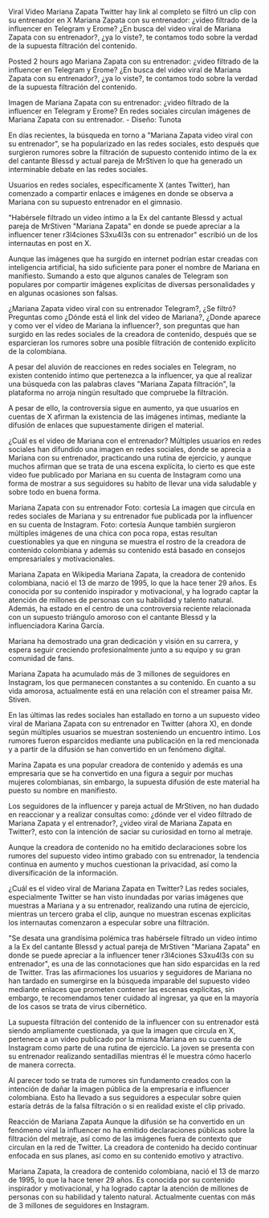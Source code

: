 Viral Video Mariana Zapata Twitter hay link al completo se filtró un clip con su entrenador en X Mariana Zapata con su entrenador: ¿video filtrado de la influencer en Telegram y Erome? ¿En busca del video viral de Mariana Zapata con su entrenador?, ¿ya lo viste?, te contamos todo sobre la verdad de la supuesta filtración del contenido.

Posted 2 hours ago Mariana Zapata con su entrenador: ¿video filtrado de la influencer en Telegram y Erome? ¿En busca del video viral de Mariana Zapata con su entrenador?, ¿ya lo viste?, te contamos todo sobre la verdad de la supuesta filtración del contenido.

Imagen de Mariana Zapata con su entrenador: ¿video filtrado de la influencer en Telegram y Erome? En redes sociales circulan imágenes de Mariana Zapata con su entrenador. - Diseño: Tunota

En días recientes, la búsqueda en torno a "Mariana Zapata video viral con su entrenador", se ha popularizado en las redes sociales, esto después que surgieron rumores sobre la filtración de supuesto contenido íntimo de la ex del cantante Blessd y actual pareja de MrStiven lo que ha generado un interminable debate en las redes sociales.

Usuarios en redes sociales, específicamente X (antes Twitter), han comenzado a compartir enlaces e imágenes en donde se observa a Mariana con su supuesto entrenador en el gimnasio.

"Habérsele filtrado un video íntimo a la Ex del cantante Blessd y actual pareja de MrStiven "Mariana Zapata" en donde se puede apreciar a la influencer tener r3l4ciones S3xu4l3s con su entrenador" escribió un de los internautas en post en X.

Aunque las imágenes que ha surgido en internet podrían estar creadas con inteligencia artificial, ha sido suficiente para poner el nombre de Mariana en manifiesto. Sumando a esto que algunos canales de Telegram son populares por compartir imágenes explícitas de diversas personalidades y en algunas ocasiones son falsas.

¿Mariana Zapata video viral con su entrenador Telegram?, ¿Se filtró? Preguntas como ¿Dónde está el link del video de Mariana?, ¿Donde aparece y como ver el video de Mariana la influencer?, son preguntas que han surgido en las redes sociales de la creadora de contenido, después que se esparcieran los rumores sobre una posible filtración de contenido explícito de la colombiana.

A pesar del aluvión de reacciones en redes sociales en Telegram, no existen contenido íntimo que pertenezca a la influencer, ya que al realizar una búsqueda con las palabras claves "Mariana Zapata filtración", la plataforma no arroja ningún resultado que compruebe la filtración.

A pesar de ello, la controversia sigue en aumento, ya que usuarios en cuentas de X afirman la existencia de las imágenes intimas, mediante la difusión de enlaces que supuestamente dirigen el material.

¿Cuál es el video de Mariana con el entrenador? Múltiples usuarios en redes sociales han difundido una imagen en redes sociales, donde se aprecia a Mariana con su entrenador, practicando una rutina de ejercicio, y aunque muchos afirman que se trata de una escena explícita, lo cierto es que este video fue publicado por Mariana en su cuenta de Instagram como una forma de mostrar a sus seguidores su habito de llevar una vida saludable y sobre todo en buena forma.

Mariana Zapata con su entrenador Foto: cortesía La imagen que circula en redes sociales de Mariana y su entrenador fue publicada por la influencer en su cuenta de Instagram. Foto: cortesía Aunque también surgieron múltiples imágenes de una chica con poca ropa, estas resultan cuestionables ya que en ninguna se muestra el rostro de la creadora de contenido colombiana y además su contenido está basado en consejos empresariales y motivacionales.

Mariana Zapata en Wikipedia Mariana Zapata, la creadora de contenido colombiana, nació el 13 de marzo de 1995, lo que la hace tener 29 años. Es conocida por su contenido inspirador y motivacional, y ha logrado captar la atención de millones de personas con su habilidad y talento natural. Además, ha estado en el centro de una controversia reciente relacionada con un supuesto triángulo amoroso con el cantante Blessd y la influenciadora Karina García.

Mariana ha demostrado una gran dedicación y visión en su carrera, y espera seguir creciendo profesionalmente junto a su equipo y su gran comunidad de fans.

Mariana Zapata ha acumulado más de 3 millones de seguidores en Instagram, los que permanecen constantes a su contenido. En cuanto a su vida amorosa, actualmente está en una relación con el streamer paisa Mr. Stiven.

En las últimas las redes sociales han estallado en torno a un supuesto video viral de Mariana Zapata con su entrenador en Twitter (ahora X), en donde según múltiples usuarios se muestran sosteniendo un encuentro íntimo. Los rumores fueron esparcidos mediante una publicación en la red mencionada y a partir de la difusión se han convertido en un fenómeno digital.

Marina Zapata es una popular creadora de contenido y además es una empresaria que se ha convertido en una figura a seguir por muchas mujeres colombianas, sin embargo, la supuesta difusión de este material ha puesto su nombre en manifiesto.

Los seguidores de la influencer y pareja actual de MrStiven, no han dudado en reaccionar y a realizar consultas como: ¿dónde ver el video filtrado de Mariana Zapata y el entrenador?, ¿video viral de Mariana Zapata en Twitter?, esto con la intención de saciar su curiosidad en torno al metraje.

Aunque la creadora de contenido no ha emitido declaraciones sobre los rumores del supuesto video intimo grabado con su entrenador, la tendencia continua en aumento y muchos cuestionan la privacidad, así como la diversificación de la información.

¿Cuál es el video viral de Mariana Zapata en Twitter? Las redes sociales, especialmente Twitter se han visto inundadas por varias imágenes que muestras a Mariana y a su entrenador, realizando una rutina de ejercicio, mientras un tercero graba el clip, aunque no muestran escenas explicitas los internautas comenzaron a especular sobre una filtración.

"Se desata una grandísima polémica tras habérsele filtrado un video íntimo a la Ex del cantante Blessd y actual pareja de MrStiven "Mariana Zapata" en donde se puede apreciar a la influencer tener r3l4ciones S3xu4l3s con su entrenador", es una de las connotaciones que han sido esparcidas en la red de Twitter. Tras las afirmaciones los usuarios y seguidores de Mariana no han tardado en sumergirse en la búsqueda imparable del supuesto video mediante enlaces que prometen contener las escenas explicitas, sin embargo, te recomendamos tener cuidado al ingresar, ya que en la mayoría de los casos se trata de virus cibernético.

La supuesta filtración del contenido de la influencer con su entrenador está siendo ampliamente cuestionada, ya que la imagen que circula en X, pertenece a un video publicado por la misma Mariana en su cuenta de Instagram como parte de una rutina de ejercicio. La joven se presenta con su entrenador realizando sentadillas mientras él le muestra cómo hacerlo de manera correcta.

Al parecer todo se trata de rumores sin fundamento creados con la intención de dañar la imagen pública de la empresaria e influencer colombiana. Esto ha llevado a sus seguidores a especular sobre quien estaría detrás de la falsa filtración o si en realidad existe el clip privado.

Reacción de Mariana Zapata Aunque la difusión se ha convertido en un fenómeno viral la influencer no ha emitido declaraciones públicas sobre la filtración del metraje, así como de las imágenes fuera de contexto que circulan en la red de Twitter. La creadora de contenido ha decido continuar enfocada en sus planes, así como en su contenido emotivo y atractivo.

Mariana Zapata, la creadora de contenido colombiana, nació el 13 de marzo de 1995, lo que la hace tener 29 años. Es conocida por su contenido inspirador y motivacional, y ha logrado captar la atención de millones de personas con su habilidad y talento natural. Actualmente cuentas con más de 3 millones de seguidores en Instagram.
